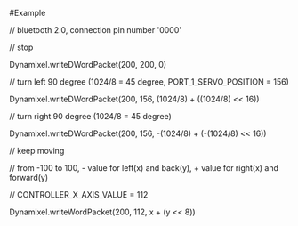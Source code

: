 #Example

// bluetooth 2.0, connection pin number '0000'

// stop

Dynamixel.writeDWordPacket(200, 200, 0)


// turn left 90 degree (1024/8 = 45 degree, PORT_1_SERVO_POSITION = 156)

Dynamixel.writeDWordPacket(200, 156, (1024/8) + ((1024/8) << 16))


// turn right 90 degree (1024/8 = 45 degree)

Dynamixel.writeDWordPacket(200, 156, -(1024/8) + (-(1024/8) << 16))


// keep moving

// from -100 to 100, - value for left(x) and back(y), + value for right(x) and forward(y)

// CONTROLLER_X_AXIS_VALUE = 112

Dynamixel.writeWordPacket(200, 112, x + (y << 8))
